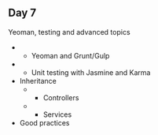 ## Day 7

Yeoman, testing and advanced topics

* * Yeoman and Grunt/Gulp
* * Unit testing with Jasmine and Karma
* Inheritance
  * * Controllers
  * * Services
* Good practices

